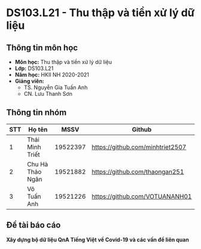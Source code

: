 # DS103.L21 - Thu thập và tiền xử lý dữ liệu

## Thông tin môn học
* **Môn học:** Thu thập và tiền xử lý dữ liệu
* **Lớp:** DS103.L21
* **Năm học:** HKII NH 2020-2021
* **Giảng viên:** 
  * TS. Nguyễn Gia Tuấn Anh 
  * CN. Lưu Thanh Sơn

## Thông tin nhóm
STT | Họ tên | MSSV | Github
--- | -------|------|--------
1 | Thái Minh Triết | 19522397 | https://github.com/minhtriet2507
2 | Chu Hà Thảo Ngân | 19521882 | https://github.com/thaongan251
3 | Võ Tuấn Anh | 19521226 | https://github.com/VOTUANANH01

## Đề tài báo cáo
**Xây dựng bộ dữ liệu QnA Tiếng Việt về Covid-19 và các vấn đề liên quan**
